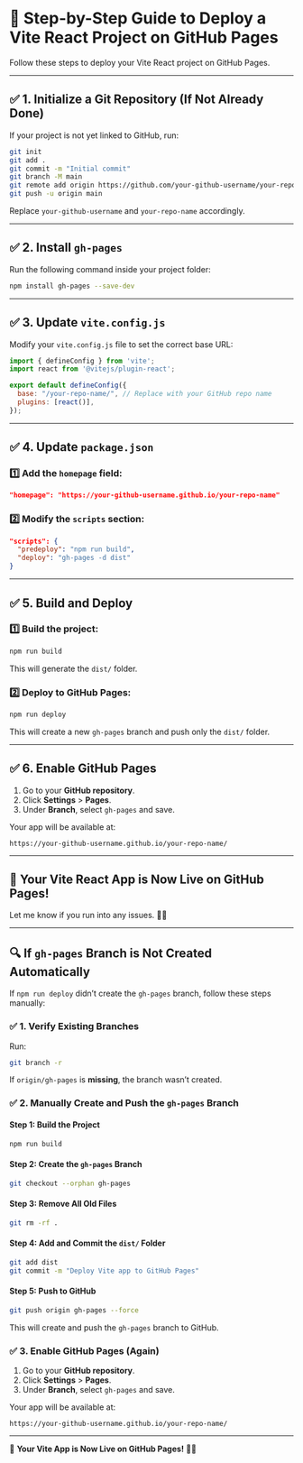 # 🚀 Step-by-Step Guide to Deploy a Vite React Project on GitHub Pages

Follow these steps to deploy your Vite React project on GitHub Pages.

---

## ✅ 1. Initialize a Git Repository (If Not Already Done)
If your project is not yet linked to GitHub, run:

```sh
git init
git add .
git commit -m "Initial commit"
git branch -M main
git remote add origin https://github.com/your-github-username/your-repo-name.git
git push -u origin main
```
Replace `your-github-username` and `your-repo-name` accordingly.

---

## ✅ 2. Install `gh-pages`
Run the following command inside your project folder:

```sh
npm install gh-pages --save-dev
```

---

## ✅ 3. Update `vite.config.js`
Modify your `vite.config.js` file to set the correct base URL:

```js
import { defineConfig } from 'vite';
import react from '@vitejs/plugin-react';

export default defineConfig({
  base: "/your-repo-name/", // Replace with your GitHub repo name
  plugins: [react()],
});
```

---

## ✅ 4. Update `package.json`
### 1️⃣ Add the `homepage` field:

```json
"homepage": "https://your-github-username.github.io/your-repo-name"
```

### 2️⃣ Modify the `scripts` section:

```json
"scripts": {
  "predeploy": "npm run build",
  "deploy": "gh-pages -d dist"
}
```

---

## ✅ 5. Build and Deploy
### 1️⃣ Build the project:

```sh
npm run build
```
This will generate the `dist/` folder.

### 2️⃣ Deploy to GitHub Pages:

```sh
npm run deploy
```
This will create a new `gh-pages` branch and push only the `dist/` folder.

---

## ✅ 6. Enable GitHub Pages
1. Go to your **GitHub repository**.
2. Click **Settings** > **Pages**.
3. Under **Branch**, select `gh-pages` and save.

Your app will be available at:

```
https://your-github-username.github.io/your-repo-name/
```

---

## 🎉 Your Vite React App is Now Live on GitHub Pages!
Let me know if you run into any issues. 🚀😊

---

## 🔍 If `gh-pages` Branch is Not Created Automatically
If `npm run deploy` didn’t create the `gh-pages` branch, follow these steps manually:

### ✅ 1. Verify Existing Branches
Run:
```sh
git branch -r
```
If `origin/gh-pages` is **missing**, the branch wasn’t created.

### ✅ 2. Manually Create and Push the `gh-pages` Branch
#### Step 1: Build the Project
```sh
npm run build
```
#### Step 2: Create the `gh-pages` Branch
```sh
git checkout --orphan gh-pages
```
#### Step 3: Remove All Old Files
```sh
git rm -rf .
```
#### Step 4: Add and Commit the `dist/` Folder
```sh
git add dist
git commit -m "Deploy Vite app to GitHub Pages"
```
#### Step 5: Push to GitHub
```sh
git push origin gh-pages --force
```
This will create and push the `gh-pages` branch to GitHub.

### ✅ 3. Enable GitHub Pages (Again)
1. Go to your **GitHub repository**.
2. Click **Settings** > **Pages**.
3. Under **Branch**, select `gh-pages` and save.

Your app will be available at:

```
https://your-github-username.github.io/your-repo-name/
```

---

🎉 **Your Vite App is Now Live on GitHub Pages!** 🚀😊

